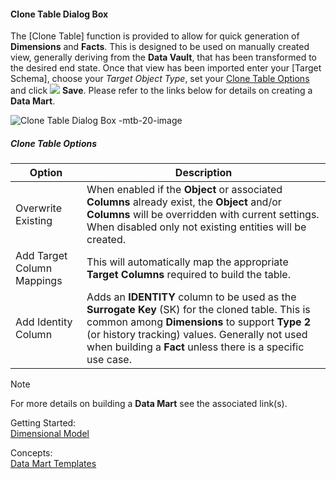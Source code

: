 #### Clone Table Dialog Box

The [Clone Table] function is provided to allow for quick generation of **Dimensions** and **Facts**.
 This is designed to be used on manually created view, generally deriving from the **Data Vault**, that has been transformed to the desired end state.
 Once that view has been imported enter your [Target Schema], choose your *Target Object Type*, set your [Clone Table Options](#clone-table-options) and click <img class="icon-inline" src="images/svg-icons/save.svg" /> **Save**.
 Please refer to the links below for details on creating a **Data Mart**.

![Clone Table Dialog Box -mtb-20-image](images/bimlflex-app-dialog-clone-table.png "Clone Table Dialog Box")

##### Clone Table Options

| Option                     | Description                                                                                                                                                                                                                                                           |
| -------------------------- | --------------------------------------------------------------------------------------------------------------------------------------------------------------------------------------------------------------------------------------------------------------------- |
| Overwrite Existing         | When enabled if the **Object** or associated **Columns** already exist, the **Object** and/or **Columns** will be overridden with current settings.  When disabled only not existing entities will be created.                                                        |
| Add Target Column Mappings | This will automatically map the appropriate **Target Columns** required to build the table.                                                                                                                                                                           |
| Add Identity Column        | Adds an **IDENTITY** column to be used as the **Surrogate Key** (SK) for the cloned table.  This is common among **Dimensions** to support **Type 2** (or history tracking) values.  Generally not used when building a **Fact** unless there is a specific use case. |

> [!NOTE]
> For more details on building a **Data Mart** see the associated link(s).
>
> Getting Started:  
> [Dimensional Model](xref:bimlflex-getting-started-dimensional-model)
>
> Concepts:  
> [Data Mart Templates](xref:bimlflex-data-delivery-index)
